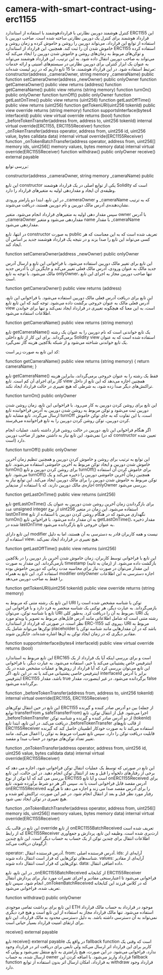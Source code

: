 # camera-with-smart-contract-using-erc1155
کنترل هوشمند دوربین نظارتی با قراردادهوشمند با استفاده از استاندارد ERC1155
این قرارداد هوشمند برای کنترل یک دوربین نظارتی ساخته شده است. صاحب دوربین با استفاده از توابع این قرارداد، می‌تواند دوربین را روشن و خاموش کرده و زمان روشن و خاموش شدن آن را ثبت کند. همچنین، این قرارداد از استاندارد ERC1155 استفاده کرده و توکن‌های مربوط به زمان‌های روشن و خاموش شدن دوربین را ایجاد می‌کند که می‌تواند به صاحب دوربین انتقال داده شود. به این ترتیب، این قرارداد هوشمند می‌تواند به عنوان یک ابزار کنترلی برای دوربین نظارتی در سیستم‌های امنیتی و ارائه خدمات مرتبط استفاده شود.
در این قرارداد هوشمند، ما 15 تابع داریم که در زیر لیست شده‌اند:
constructor(address _cameraOwner, string memory _cameraName) public
function setCameraOwner(address _newOwner) public onlyOwner
function getCameraOwner() public view returns (address)
function getCameraName() public view returns (string memory)
function turnOn() public onlyOwner
function turnOff() public onlyOwner
function getLastOnTime() public view returns (uint256)
function getLastOffTime() public view returns (uint256)
function getTokenURI(uint256 tokenId) public view override returns (string memory)
function supportsInterface(bytes4 interfaceId) public view virtual override returns (bool)
function _beforeTokenTransfer(address from, address to, uint256 tokenId) internal virtual override(ERC1155, ERC1155Receiver)
function _onTokenTransfer(address operator, address from, uint256 id, uint256 value, bytes calldata data) internal virtual override(ERC1155Receiver)
function _onTokenBatchTransfer(address operator, address from, uint256[] memory ids, uint256[] memory values, bytes memory data) internal virtual override(ERC1155Receiver)
function withdraw() public onlyOwner
receive() external payable


بررسی توابع:


constructor(address _cameraOwner, string memory _cameraName) public

این تابع constructor یکی از توابع اصلی در یک قرارداد هوشمند Solidity است که وظیفه‌ی آن ایجاد و مقداردهی اولیه به متغیرهای قرارداد را دارد.

در این تابع، ابتدا دو پارامتر ورودی _cameraOwner و _cameraName که به ترتیب نشان‌دهنده‌ی آدرس مالک دوربین و نام دوربین هستند، دریافت می‌شوند.

سپس مقدار دهی اولیه به متغیرهای قرارداد انجام می‌شود. متغیر owner با آدرس _cameraOwner مقداردهی می‌شود و متغیر name با مقدار _cameraName مقداردهی می‌شود.

در انتها، تابع constructor به صورت public تعریف شده است که به این معناست که هر کسی می‌تواند این تابع را صدا بزند و در نتیجه یک قرارداد هوشمند جدید بر اساس آن ایجاد کند.

function setCameraOwner(address _newOwner) public onlyOwner

این تابع برای تغییر مالک دوربین استفاده می‌شود. با فراخوانی این تابع و ارسال آدرس جدید مالک به عنوان ورودی، آدرس مالک فعلی تغییر می‌کند و جایگزین آن با آدرس جدید مالک می‌شود. با توجه به تابع onlyOwner، تنها صاحب دوربین مجاز به اجرای این تابع است.

function getCameraOwner() public view returns (address)

این تابع برای دریافت آدرس فعلی مالک دوربین استفاده می‌شود. با فراخوانی این تابع، آدرس فعلی مالک به عنوان خروجی برگشت داده می‌شود. توجه کنید که این تابع تابع view است، به این معنا که هیچگونه تغییری در قرارداد ایجاد نمی‌کند و تنها برای خواندن اطلاعات استفاده می‌شود.

function getCameraName() public view returns (string memory)



تابع getCameraName() یک تابع خواندنی است که نام دوربین را به عنوان یک رشته برمی‌گرداند. برای این کار از تابع داخلی Solidity view استفاده شده است که به عنوان یک تابع خواندنی شناخته می‌شود و از شبکه بلاکچین هزینه گاز نمی‌گیرد.

کد این تابع به صورت زیر است:

function getCameraName() public view returns (string memory) {
return cameraName;
}

تابع getCameraName() فقط یک رشته را به عنوان خروجی برمی‌گرداند، بنابراین هزینه گاز برای اجرای آن کم است. تابع view همچنین اجازه می‌دهد که این تابع از داخل تراکنش‌های دیگر صدا زده شود، به شرطی که هیچ تغییری در حالت قرارداد ایجاد نکند.

function turnOn() public onlyOwner

این تابع برای روشن کردن دوربین به کار می‌رود. با فراخوانی این تابع، زمان روشن شدن دوربین ثبت می‌شود و توکن مربوط به روشن شدن دوربین به آدرس فراخواننده تابع ارسال می‌گردد. تابع مشابه تابع turnOff است، با این تفاوت که به جای توکن خاموش کردن دوربین، توکن روشن کردن دوربین را به تابع‌ فراخواننده می‌فرستد.

اگر هنگام فراخوانی این تابع، دوربین در حالت روشن قرار داشته باشد، عملیات انجام نمی‌شود. این تابع نیاز به داشتن مجوز از صاحب دوربین (که در constructor تعیین شده است) دارد.

function turnOff() public onlyOwner

این توابع به ترتیب برای روشن و خاموش کردن دوربین و همچنین تنظیم زمان آخرین خاموش شدن دوربین و ایجاد توکن مربوط به آخرین خاموشی استفاده می‌شوند. تابع turnOn() برای روشن کردن دوربین و تابع turnOff() برای خاموش کردن آن استفاده می‌شود. تابع turnOff() همچنین زمان آخرین خاموشی دوربین را ذخیره می‌کند و یک توکن مربوط به خاموش شدن دوربین را برای مالک دوربین ایجاد می‌کند. این توابع نیاز به اجازه‌ی مالک دوربین دارند، که با استفاده از مدیفایر onlyOwner بررسی می‌شود.

function getLastOnTime() public view returns (uint256)

تابع getLastOnTime() برای بازگرداندن زمان آخرین روشن شدن دوربین به عنوان یک عدد unsigned integer از نوع uint256 استفاده می‌شود. این زمان در متغیر lastOnTime نگهداری می‌شود که در هنگام روشن کردن دوربین با استفاده از تابع turnOn() به آن مقدار داده می‌شود. با فراخوانی تابع getLastOnTime()، مقدار ذخیره شده در lastOnTime به عنوان خروجی تابع بازگردانده می‌شود.

این تابع دارای modifier نیست و همه کاربران قادر به دسترسی به آن هستند، اما به دلیل استفاده از view، هیچ تغییری در قرارداد ایجاد نمی‌کند.

function getLastOffTime() public view returns (uint256)

این تابع با فراخوانی توسط کاربران، زمان خاموش شدن آخرین بار دوربین را در بلاکچین بازمی‌گرداند. این مقدار به صورت timestamp (زمان به ثانیه) بازگشت داده می‌شود. از این مقدار می‌توان در صورت نیاز برای محاسبه مدت زمانی که دوربین خاموش بوده استفاده کرد. این تابع به همراه modifier onlyOwner اجازه دسترسی به این اطلاعات را فقط به صاحب دوربین می‌دهد.

function getTokenURI(uint256 tokenId) public view override returns (string memory)

این تابع یک رشته متنی که مربوط به URI توکن با شناسه مشخص شده است را بازمی‌گرداند. به عبارت دیگر، هر توکنی یک شناسه منحصر به فرد دارد و با فراخوانی این تابع با شناسه توکن، می‌توان URI مربوط به آن را دریافت کرد. به‌طور کلی، URI یک رشته متنی است که شامل اطلاعاتی مانند آدرس فایل‌های مربوط به تصویر یا ویدئو مورد نظر است. در صورتی که قرارداد از استاندارد ERC-1155 پیروی کند، URI مربوط به توکن‌ها می‌تواند شامل یک placeholder باشد که در آن مقدارهایی مانند شناسه توکن یا مقادیر دیگری که در زمان ایجاد توکن به آن‌ها اشاره شده‌اند، جایگزین شوند.

function supportsInterface(bytes4 interfaceId) public view virtual override returns (bool)

این تابع مربوط به استاندارد ERC165 است و برای بررسی اینکه آیا یک قرارداد از یک اینترفیس خاص پشتیبانی می‌کند یا خیر، استفاده می‌شود. به عبارت دیگر، با فراخوانی این تابع می‌توان بررسی کرد که آیا قرارداد از روش‌ها و عملیات مشخص شده در یک اینترفیس خاصی پشتیبانی می‌کند یا نه. در این تابع، اگر interfaceId برابر با آدرس اینترفیس ERC1155 باشد، مقدار true برگردانده می‌شود. در غیر اینصورت، مقدار false برگردانده می‌شود.

function _beforeTokenTransfer(address from, address to, uint256 tokenId) internal virtual override(ERC1155, ERC1155Receiver)

این تابع در حین انتقال توکن‌های ERC1155 بین دو آدرس صادر کننده و گیرنده (از جمله توابع transferFrom و safeTransferFrom) اجرا می‌شود. قبل از انتقال توکن، تابع _beforeTokenTransfer از دو آدرس صادر کننده و گیرنده و شناسه توکن (tokenId) دریافت می‌کند. در این تابع، ابتدا تابع _beforeTokenTransfer از قالب تابع‌های ERC1155Receiver استفاده می‌کند تا به صورت خودکار اطمینان حاصل کند که گیرنده قابلیت دریافت توکن را دارد. سپس تابع تغییرات مربوط به توکن را اعمال می‌کند، مانند تغییر تعداد توکن‌های موجود در حساب مبدا و مقصد.

function _onTokenTransfer(address operator, address from, uint256 id, uint256 value, bytes calldata data) internal virtual override(ERC1155Receiver)

این تابع در صورتی که توسط یک عملیات انتقال توکن فراخوانی شود، اجازه می دهد که برخی از رفتارهای دلخواه را قبل و بعد از انتقال توکن انجام دهید. در این حالت، این تابع بررسی می کند که آیا توکن از نوع ERC1155 است و آیا تابع onERC1155Received برای آدرس مقصد قابل فراخوانی است یا نه. سپس اگر هر دو شرط برآورده شوند، تابع onERC1155Received را برای آدرس مقصد صدا می زند و اجازه می دهد تا هرگونه رفتار مورد نظر قبل و بعد از انتقال انجام شود. در غیر این صورت، تراکنش لغو شده و هیچ تغییری در توکن ایجاد نمی شود.

function _onTokenBatchTransfer(address operator, address from, uint256[] memory ids, uint256[] memory values, bytes memory data) internal virtual override(ERC1155Receiver)

این تابع در قالب یک override از تابع onERC1155BatchReceived تعریف شده است که از رابط ERC1155Receiver ارث‌بری شده است. وظیفه این تابع، پردازش و جمع‌آوری اطلاعات انتقال برای چندین توکن از یک حساب به حساب دیگر است. این تابع چندین آرگومان دریافت می‌کند:

operator: آدرس فرستنده انتقال.
from: آدرس فرستنده اصلی.
ids: آرایه‌ای از شناسه‌های توکن‌هایی که قرار است انتقال داده شوند.
values: آرایه‌ای از مقادیر توکن‌هایی که قرار است انتقال داده شوند.
data: داده اضافی انتقال.

در این تابع، تابع _onERC1155BatchReceived از کتابخانه ERC1155Receiver فراخوانی می‌شود تا اعتبارسنجی مقادیر و اجرای تغییرات مورد نیاز برای پردازش انتقال انجام شود. سپس تابع _onTokenBatchReceived که در کلاس فرزند این کتابخانه تعریف شده، فراخوانی می‌شود.

function withdraw() public onlyOwner

این تابع برای برداشت تمامی موجودی ETH موجود در قرارداد به حساب مالک قرارداد استفاده می‌شود. تنها مالک قرارداد مجاز به استفاده از این تابع است و هیچ فرد دیگری نمی‌تواند به آن دسترسی داشته باشد. به دلیل دسترسی محدود به مالک قرارداد، این تابع برای ارتقای امنیت قرارداد بسیار حیاتی است.

receive() external payable

تابع receive() external payable در واقع یک fallback function است که وقتی یک کاربر برای این قرارداد اتر ارسال می‌کند ولی تابعی برای دریافت اتر در قرارداد وجود ندارد، فراخوانی می‌شود. در این صورت، هیچ پارامتری به تابع منتقل نمی‌شود و پولی که ارسال شده، به حساب owner قرارداد واریز می‌شود. با اضافه کردن این fallback function به قرارداد، امکان ارسال اتر بدون استفاده از توابع withdraw قرارداد وجود دارد.
